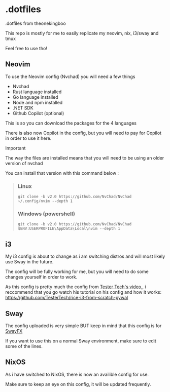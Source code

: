 # .dotfiles
.dotfiles from theonekingboo

This repo is mostly for me to easily replicate my neovim, nix, i3/sway and tmux

Feel free to use tho!

## Neovim

To use the Neovim config (Nvchad) you will need a few things

- Nvchad
- Rust language installed
- Go language installed
- Node and npm installed
- .NET SDK
- Github Copilot (optional)

This is so you can download the packages for the 4 languages 

There is also now Copilot in the config, but you will need to pay for Copilot in order to use it here.

> [!IMPORTANT]
> The way the files are installed means that you will need to be using an older version of nvchad
>
> You can install that version with this command below :

> ### Linux
> ```
> git clone -b v2.0 https://github.com/NvChad/NvChad ~/.config/nvim --depth 1
> ```
> ### Windows (powershell)
> ```
> git clone -b v2.0 https://github.com/NvChad/NvChad $ENV:USERPROFILE\AppData\Local\nvim --depth 1
> ```

## i3

My i3 config is about to change as i am switching distros and will most likely use Sway in the future.

The config will be fully working for me, but you will need to do some changes yourself in order to work.

As this config is pretty much the config from [Tester Tech's video¸](https://www.youtube.com/watch?v=hz3plDLZ3kI&t=669s), i reccommend that you go watch his tutorial on his config and how it works:
https://github.com/TesterTech/rice-i3-from-scratch-pywal

## Sway

The config uploaded is very simple BUT keep in mind that this config is for [SwayFX](https://github.com/WillPower3309/swayfx)

If you want to use this on a normal Sway environment, make sure to edit some of the lines.

## NixOS

As i have switched to NixOS, there is now an availible config for use.

Make sure to keep an eye on this config, it will be updated frequently.
